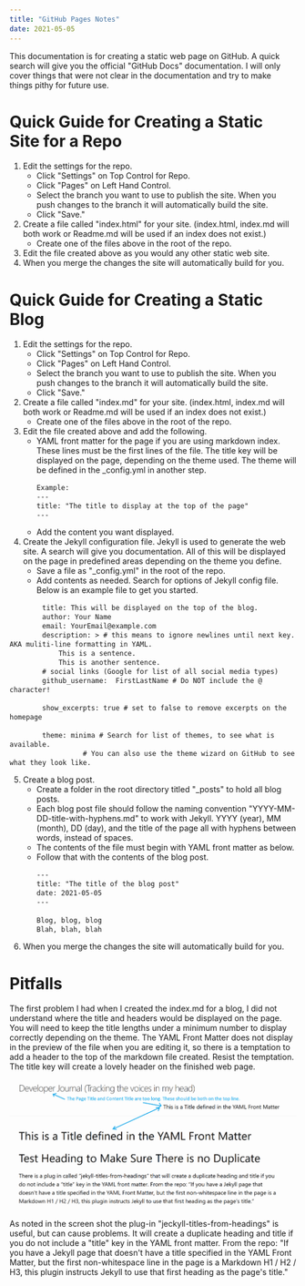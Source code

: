 ```yaml
---
title: "GitHub Pages Notes"
date: 2021-05-05
---
```


This documentation is for creating a static web page on GitHub. A quick search will give you the official "GitHub Docs" documentation. I will only cover things that were not clear in the documentation and try to make things pithy for future use.

# Quick Guide for Creating a Static Site for a Repo
1. Edit the settings for the repo.
	- Click "Settings" on Top Control for Repo.
	- Click "Pages" on Left Hand Control.
	- Select the branch you want to use to publish the site. When you push changes to the branch it will automatically build the site.
	- Click "Save." 
2. Create a file called "index.html" for your site. (index.html, index.md will both work or Readme.md will be used if an index does not exist.)
	- Create one of the files above in the root of the repo.
3. Edit the file created above as you would any other static web site.
4. When you merge the changes the site will automatically build for you.
	
# Quick Guide for Creating a Static Blog
1. Edit the settings for the repo.
	- Click "Settings" on Top Control for Repo.
	- Click "Pages" on Left Hand Control.
	- Select the branch you want to use to publish the site. When you push changes to the branch it will automatically build the site.
	- Click "Save." 
2. Create a file called "index.md" for your site. (index.html, index.md will both work or Readme.md will be used if an index does not exist.)
	- Create one of the files above in the root of the repo.
3. Edit the file created above and add the following.
	- YAML front matter for the page if you are using markdown index. These lines must be the first lines of the file. The title key will be displayed on the page, depending on the theme used. The theme will be defined in the _config.yml in another step. 
		```
		Example: 
		---
		title: "The title to display at the top of the page"
		---
		```
	- Add the content you want displayed.
4. Create the Jekyll configuration file. Jekyll is used to generate the web site. A search will give you documentation. All of this will be displayed on the page in predefined areas depending on the theme you define. 
	- Save a file as "_config.yml" in the root of the repo.
	- Add contents as needed. Search for options of Jekyll config file. Below is an example file to get you started.
```
		title: This will be displayed on the top of the blog.
		author: Your Name 
		email: YourEmail@example.com
		description: > # this means to ignore newlines until next key. AKA muliti-line formatting in YAML.
			This is a sentence.
			This is another sentence.
		# social links (Google for list of all social media types)
		github_username:  FirstLastName # Do NOT include the @ character!

		show_excerpts: true # set to false to remove excerpts on the homepage

		theme: minima # Search for list of themes, to see what is available. 
			      # You can also use the theme wizard on GitHub to see what they look like.
```
5. Create a blog post.
	- Create a folder in the root directory titled "_posts" to hold all blog posts.
	- Each blog post file should follow the naming convention "YYYY-MM-DD-title-with-hyphens.md" to work with Jekyll. YYYY (year), MM (month), DD (day), and the title of the page all with hyphens between words, instead of spaces.
	- The contents of the file must begin with YAML front matter as below.
	- Follow that with the contents of the blog post.
		```
		---
		title: "The title of the blog post"
		date: 2021-05-05
		---
		
		Blog, blog, blog
		Blah, blah, blah
		```
6. When you merge the changes the site will automatically build for you.

# Pitfalls
The first problem I had when I created the index.md for a blog, I did not understand where the title and headers would be displayed on the page. You will need to keep the title lengths under a minimum number to display correctly depending on the theme. The YAML Front Matter does not display in the preview of the file when you are editing it, so there is a temptation to add a header to the top of the markdown file created. Resist the temptation. The title key will create a lovely header on the finished web page.

![Example Layout of Minima Theme](/images/2021-05-05-GitHub-Pages.png)

As noted in the screen shot the plug-in "jeckyll-titles-from-headings" is useful, but can cause problems. It will create a duplicate heading and title if you do not include a "title" key in the YAML front matter.
From the repo: "If you have a Jekyll page that doesn't have a title specified in the YAML Front Matter, but the first non-whitespace line in the page is a Markdown H1 / H2 / H3, this plugin instructs Jekyll to use that first heading as the page's title."

